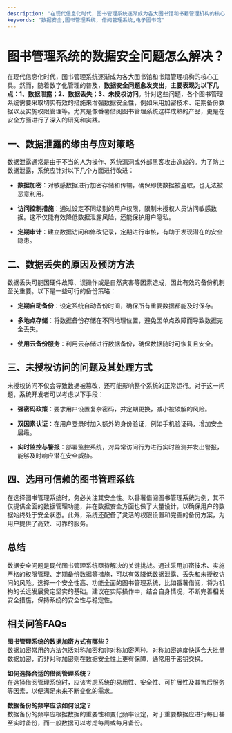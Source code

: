 ```yaml
---
description: "在现代信息化时代，图书管理系统逐渐成为各大图书馆和书籍管理机构的核心工具。然而，随着数字化管理的普及，**数据安全问题愈发突出，主要表现为以下几点：1、数据泄露；2、数据丢失；3、未授权访问**。针对这些问题，各个图书管理系统需要采取切实有效的措施来增强数据安全性，例如采用加密技术、定期备份数据以及实施权限管理等。尤其是像番薯借阅图书管理系统这样成熟的产品，更是在安全方面进行了深入的研究和实践。"
keywords: "数据安全,图书管理系统, 借阅管理系统,电子图书馆"
---
```

# 图书管理系统的数据安全问题怎么解决？

在现代信息化时代，图书管理系统逐渐成为各大图书馆和书籍管理机构的核心工具。然而，随着数字化管理的普及，**数据安全问题愈发突出，主要表现为以下几点：1、数据泄露；2、数据丢失；3、未授权访问**。针对这些问题，各个图书管理系统需要采取切实有效的措施来增强数据安全性，例如采用加密技术、定期备份数据以及实施权限管理等。尤其是像番薯借阅图书管理系统这样成熟的产品，更是在安全方面进行了深入的研究和实践。

## 一、数据泄露的缘由与应对策略

数据泄露通常是由于不当的人为操作、系统漏洞或外部黑客攻击造成的。为了防止数据泄露，系统应针对以下几个方面进行改进：

- **数据加密**：对敏感数据进行加密存储和传输，确保即使数据被盗取，也无法被恶意利用。
  
- **访问控制措施**：通过设定不同级别的用户权限，限制未授权人员访问敏感数据。这不仅能有效降低数据泄露风险，还能保护用户隐私。

- **定期审计**：建立数据访问和修改记录，定期进行审核，有助于发现潜在的安全隐患。

## 二、数据丢失的原因及预防方法

数据丢失可能因硬件故障、误操作或是自然灾害等因素造成，因此有效的备份机制至关重要。以下是一些可行的备份策略：

- **定期自动备份**：设定系统自动备份时间，确保所有重要数据都能及时保存。

- **多地点存储**：将数据备份存储在不同地理位置，避免因单点故障而导致数据完全丢失。

- **使用云备份服务**：利用云存储进行数据备份，确保数据随时可恢复且安全。

## 三、未授权访问的问题及其处理方式

未授权访问不仅会导致数据被篡改，还可能影响整个系统的正常运行。对于这一问题，系统开发者可以考虑以下手段：

- **强密码政策**：要求用户设置复杂密码，并定期更换，减小被破解的风险。

- **双因素认证**：在用户登录时加入额外的身份验证，例如手机验证码，增加安全层级。

- **实时监控与警报**：部署监控系统，对异常访问行为进行实时监测并发出警报，能够及时响应潜在安全威胁。

## 四、选用可信赖的图书管理系统

在选择图书管理系统时，务必关注其安全性。以番薯借阅图书管理系统为例，其不仅提供全面的数据管理功能，并在数据安全方面也做了大量设计，以确保用户的数据始终处于安全状态。此外，系统还配备了灵活的权限设置和完善的备份方案，为用户提供了高效、可靠的服务。

## 总结

数据安全问题是现代图书管理系统亟待解决的关键挑战。通过采用加密技术、实施严格的权限管理、定期备份数据等措施，可以有效降低数据泄露、丢失和未授权访问的风险。选择一个安全性高、功能全面的图书管理系统，比如番薯借阅，将为机构的长远发展奠定坚实的基础。建议在实际操作中，结合自身情况，不断完善相关安全措施，保持系统的安全性与稳定性。

## 相关问答FAQs

**图书管理系统的数据加密方式有哪些？**  
数据加密常用的方法包括对称加密和非对称加密两种。对称加密速度快适合大批量数据加密，而非对称加密则在数据安全性上更有保障，通常用于密钥交换。

**如何选择合适的借阅管理系统？**  
在选择借阅管理系统时，应该考虑系统的易用性、安全性、可扩展性及其售后服务等因素，以便满足未来不断变化的需求。

**数据备份的频率应该如何设定？**  
数据备份的频率应根据数据的重要性和变化频率设定，对于重要数据应进行每日甚至实时备份，而一般数据可以考虑每周或每月备份。
